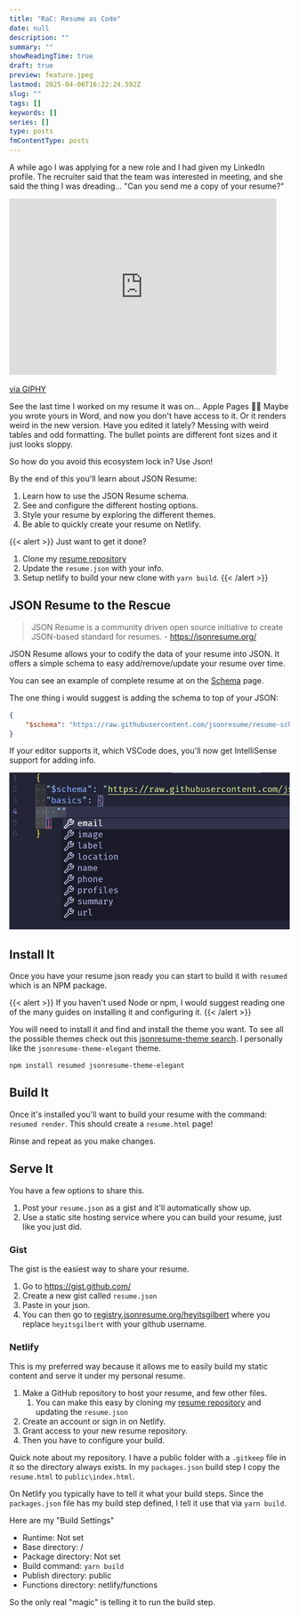 ```yaml
---
title: "RaC: Resume as Code"
date: null
description: ""
summary: ""
showReadingTime: true
draft: true
preview: feature.jpeg
lastmod: 2025-04-06T16:22:24.592Z
slug: ""
tags: []
keywords: []
series: []
type: posts
fmContentType: posts
---
```


A while ago I was applying for a new role and I had given my LinkedIn profile.
The recruiter said that the team was interested in meeting, and she said the
thing I was dreading... "Can you send me a copy of your resume?"

<iframe src="https://giphy.com/embed/QajHhLKW3VRcs" width="480" height="317"
style="" frameBorder="0" class="giphy-embed" allowFullScreen></iframe><p><a
href="https://giphy.com/gifs/QajHhLKW3VRcs">via GIPHY</a></p>

See the last time I worked on my resume it was on... Apple Pages
:man_facepalming: Maybe you wrote yours in Word, and now you don't have access to it. Or it
renders weird in the new version. Have you edited it lately? Messing with weird tables and odd formatting. The bullet points are different font sizes and it just looks sloppy.

So how do you avoid this ecosystem lock in? Use Json!

By the end of this you'll learn about JSON Resume:

1. Learn how to use the JSON Resume schema.
2. See and configure the different hosting options.
3. Style your resume by exploring the different themes.
4. Be able to quickly create your resume on Netlify.

{{< alert >}}
Just want to get it done?

1. Clone my [resume repository](https://github.com/HeyItsGilbert/resume)
2. Update the `resume.json` with your info.
3. Setup netlify to build your new clone with `yarn build`.
{{< /alert >}}

## JSON Resume to the Rescue

> JSON Resume is a community driven open source initiative to create JSON-based standard for resumes. - <https://jsonresume.org/>

JSON Resume allows your to codify the data of your resume into JSON. It offers a
simple schema to easy add/remove/update your resume over time.

You can see an example of complete resume at on the [Schema](https://jsonresume.org/schema) page.

The one thing i would suggest is adding the schema to top of your JSON:

```json
{
    "$schema": "https://raw.githubusercontent.com/jsonresume/resume-schema/v1.0.0/schema.json",
}
```

If your editor supports it, which VSCode does, you'll now get IntelliSense support for adding info.

![IntelliSense Example of Basics Options](image.png)

## Install It

Once you have your resume json ready you can start to build it with `resumed` which is an NPM package.

{{< alert >}}
If you haven't used Node or npm, I would suggest reading one of the many guides on installing it and configuring it.
{{< /alert >}}

You will need to install it and find and install the theme you want. To see all
the possible themes check out this
[jsonresume-theme search](https://www.npmjs.com/search?q=jsonresume-theme). I personally like the `jsonresume-theme-elegant` theme.

```shell
npm install resumed jsonresume-theme-elegant
```

## Build It

Once it's installed you'll want to build your resume with the command: `resumed render`. This should create a `resume.html` page!

Rinse and repeat as you make changes.

## Serve It

You have a few options to share this.

1. Post your `resume.json` as a gist and it'll automatically show up.
2. Use a static site hosting service where you can build your resume, just like you just did.

### Gist

The gist is the easiest way to share your resume.

1. Go to <https://gist.github.com/>
2. Create a new gist called `resume.json`
3. Paste in your json.
4. You can then go to [registry.jsonresume.org/heyitsgilbert](https://registry.jsonresume.org/thomasdavis) where you replace `heyitsgilbert` with your github username.

### Netlify

This is my preferred way because it allows me to easily build my static content and serve it under my personal resume.

1. Make a GitHub repository to host your resume, and few other files.
   1. You can make this easy by cloning my [resume repository](https://github.com/HeyItsGilbert/resume) and updating the `resume.json`
2. Create an account or sign in on Netlify.
3. Grant access to your new resume repository.
4. Then you have to configure your build.

Quick note about my repository. I have a public folder with a `.gitkeep` file in
it so the directory always exists. In my `packages.json` build step I copy the `resume.html` to
`public\index.html`.

On Netlify you typically have to tell it what your build steps. Since the `packages.json` file has my build step defined, I tell it use that via `yarn build`.

Here are my "Build Settings"

- Runtime: Not set
- Base directory: /
- Package directory: Not set
- Build command: `yarn build`
- Publish directory: public
- Functions directory: netlify/functions

So the only real "magic" is telling it to run the build step.
